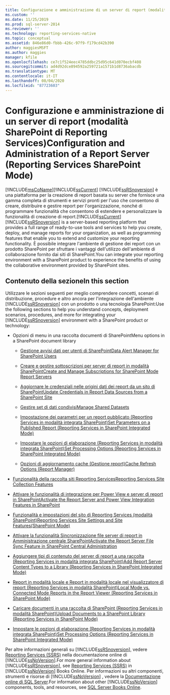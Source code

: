 ```yaml
---
title: Configurazione e amministrazione di un server di report (modalità Reporting Services SharePoint) | Microsoft Docs
ms.custom: ''
ms.date: 11/25/2019
ms.prod: sql-server-2014
ms.reviewer: ''
ms.technology: reporting-services-native
ms.topic: conceptual
ms.assetid: 846e86d0-fbbb-426c-97f9-f179cd42b390
author: maggiesMSFT
ms.author: maggies
manager: kfile
ms.openlocfilehash: ce7c1f524eec4785ddbc25d95c641d070ecbf408
ms.sourcegitcommit: ad4d92dce894592a259721a1571b1d8736abacdb
ms.translationtype: MT
ms.contentlocale: it-IT
ms.lasthandoff: 08/04/2020
ms.locfileid: "87723603"
---
```

# <a name="configuration-and-administration-of-a-report-server-reporting-services-sharepoint-mode"></a><span data-ttu-id="ee135-102">Configurazione e amministrazione di un server di report (modalità SharePoint di Reporting Services)</span><span class="sxs-lookup"><span data-stu-id="ee135-102">Configuration and Administration of a Report Server (Reporting Services SharePoint Mode)</span></span>
  [!INCLUDE[msCoName](../includes/msconame-md.md)]<span data-ttu-id="ee135-103">[!INCLUDE[ssCurrent](../includes/sscurrent-md.md)] [!INCLUDE[ssRSnoversion](../includes/ssrsnoversion-md.md)] è una piattaforma per la creazione di report basata su server che fornisce una gamma completa di strumenti e servizi pronti per l'uso che consentono di creare, distribuire e gestire report per l'organizzazione, nonché di programmare funzionalità che consentono di estendere e personalizzare la funzionalità di creazione di report.</span><span class="sxs-lookup"><span data-stu-id="ee135-103">[!INCLUDE[ssCurrent](../includes/sscurrent-md.md)] [!INCLUDE[ssRSnoversion](../includes/ssrsnoversion-md.md)] is a server-based reporting platform that provides a full range of ready-to-use tools and services to help you create, deploy, and manage reports for your organization, as well as programming features that enable you to extend and customize your reporting functionality.</span></span> <span data-ttu-id="ee135-104">È possibile integrare l'ambiente di gestione dei report con un prodotto SharePoint per sfruttare i vantaggi dell'utilizzo dell'ambiente di collaborazione fornito dai siti di SharePoint.</span><span class="sxs-lookup"><span data-stu-id="ee135-104">You can integrate your reporting environment with a SharePoint product to experience the benefits of using the collaborative environment provided by SharePoint sites.</span></span>  
  
## <a name="in-this-section"></a><span data-ttu-id="ee135-105">Contenuto della sezione</span><span class="sxs-lookup"><span data-stu-id="ee135-105">In this section</span></span>  
 <span data-ttu-id="ee135-106">Utilizzare le sezioni seguenti per meglio comprendere concetti, scenari di distribuzione, procedure e altro ancora per l'integrazione dell'ambiente [!INCLUDE[ssRSnoversion](../includes/ssrsnoversion-md.md)] con un prodotto o una tecnologia SharePoint:</span><span class="sxs-lookup"><span data-stu-id="ee135-106">Use the following sections to help you understand concepts, deployment scenarios, procedures, and more for integrating your [!INCLUDE[ssRSnoversion](../includes/ssrsnoversion-md.md)] environment with a SharePoint product or technology:</span></span>  
  
-   <span data-ttu-id="ee135-107">Opzioni di menu in una raccolta documenti di SharePoint</span><span class="sxs-lookup"><span data-stu-id="ee135-107">Menu options in a SharePoint document library</span></span>  
  
    -   [<span data-ttu-id="ee135-108">Gestione avvisi dati per utenti di SharePoint</span><span class="sxs-lookup"><span data-stu-id="ee135-108">Data Alert Manager for SharePoint Users</span></span>](../../2014/reporting-services/data-alert-manager-for-sharepoint-users.md)  
  
    -   [<span data-ttu-id="ee135-109">Creare e gestire sottoscrizioni per server di report in modalità SharePoint</span><span class="sxs-lookup"><span data-stu-id="ee135-109">Create and Manage Subscriptions for SharePoint Mode Report Servers</span></span>](subscriptions/create-and-manage-subscriptions-for-sharepoint-mode-report-servers.md)  
  
    -   [<span data-ttu-id="ee135-110">Aggiornare le credenziali nelle origini dati dei report da un sito di SharePoint</span><span class="sxs-lookup"><span data-stu-id="ee135-110">Update Credentials in Report Data Sources from a SharePoint Site</span></span>](report-data/update-credentials-in-report-data-sources-from-a-sharepoint-site.md)  
  
    -   [<span data-ttu-id="ee135-111">Gestire set di dati condivisi</span><span class="sxs-lookup"><span data-stu-id="ee135-111">Manage Shared Datasets</span></span>](report-data/manage-shared-datasets.md)  
  
    -   [<span data-ttu-id="ee135-112">Impostazione dei parametri per un report pubblicato &#40;Reporting Services in modalità integrata SharePoint&#41;</span><span class="sxs-lookup"><span data-stu-id="ee135-112">Set Parameters on a Published Report &#40;Reporting Services in SharePoint Integrated Mode&#41;</span></span>](report-design/set-parameters-on-a-published-report-sharepoint-integrated-mode.md)  
  
    -   [<span data-ttu-id="ee135-113">Impostare le opzioni di elaborazione &#40;Reporting Services in modalità integrata SharePoint&#41;</span><span class="sxs-lookup"><span data-stu-id="ee135-113">Set Processing Options &#40;Reporting Services in SharePoint Integrated Mode&#41;</span></span>](../../2014/reporting-services/set-processing-options-reporting-services-in-sharepoint-integrated-mode.md)  
  
    -   [<span data-ttu-id="ee135-114">Opzioni di aggiornamento cache &#40;Gestione report&#41;</span><span class="sxs-lookup"><span data-stu-id="ee135-114">Cache Refresh Options &#40;Report Manager&#41;</span></span>](../../2014/reporting-services/cache-refresh-options-report-manager.md)  
  
-   [<span data-ttu-id="ee135-115">Funzionalità della raccolta siti Reporting Services</span><span class="sxs-lookup"><span data-stu-id="ee135-115">Reporting Services Site Collection Features</span></span>](../../2014/reporting-services/reporting-services-site-collection-features.md)  
  
-   [<span data-ttu-id="ee135-116">Attivare le funzionalità di integrazione per Power View e server di report in SharePoint</span><span class="sxs-lookup"><span data-stu-id="ee135-116">Activate the Report Server and Power View Integration Features in SharePoint</span></span>](activate-the-report-server-and-power-view-integration-features-in-sharepoint.md)  
  
-   [<span data-ttu-id="ee135-117">Funzionalità e impostazioni del sito di Reporting Services &#40;modalità SharePoint&#41;</span><span class="sxs-lookup"><span data-stu-id="ee135-117">Reporting Services Site Settings and Site Features&#40;SharePoint Mode&#41;</span></span>](../../2014/reporting-services/reporting-services-site-settings-and-site-features-sharepoint-mode.md)  
  
-   [<span data-ttu-id="ee135-118">Attivare la funzionalità Sincronizzazione file server di report in Amministrazione centrale SharePoint</span><span class="sxs-lookup"><span data-stu-id="ee135-118">Activate the Report Server File Sync Feature in SharePoint Central Administration</span></span>](../../2014/reporting-services/activate-report-server-file-sync-feature-sharepoint-central-administration.md)  
  
-   [<span data-ttu-id="ee135-119">Aggiungere tipi di contenuto del server di report a una raccolta &#40;Reporting Services in modalità integrata SharePoint&#41;</span><span class="sxs-lookup"><span data-stu-id="ee135-119">Add Report Server Content Types to a Library &#40;Reporting Services in SharePoint Integrated Mode&#41;</span></span>](../../2014/reporting-services/add-reporting-services-content-types-to-a-sharepoint-library.md)  
  
-   [<span data-ttu-id="ee135-120">Report in modalità locale e Report in modalità locale nel visualizzatore di report &#40;Reporting Services in modalità SharePoint&#41;</span><span class="sxs-lookup"><span data-stu-id="ee135-120">Local Mode vs. Connected Mode Reports in the Report Viewer &#40;Reporting Services in SharePoint Mode&#41;</span></span>](../../2014/reporting-services/local-vs-connected-mode-report-viewer-reporting-services-sharepoint-mode.md)  
  
-   [<span data-ttu-id="ee135-121">Caricare documenti in una raccolta di SharePoint &#40;Reporting Services in modalità SharePoint&#41;</span><span class="sxs-lookup"><span data-stu-id="ee135-121">Upload Documents to a SharePoint Library &#40;Reporting Services in SharePoint Mode&#41;</span></span>](../../2014/reporting-services/upload-documents-to-a-sharepoint-library-reporting-services-in-sharepoint-mode.md)  
  
-   [<span data-ttu-id="ee135-122">Impostare le opzioni di elaborazione &#40;Reporting Services in modalità integrata SharePoint&#41;</span><span class="sxs-lookup"><span data-stu-id="ee135-122">Set Processing Options &#40;Reporting Services in SharePoint Integrated Mode&#41;</span></span>](../../2014/reporting-services/set-processing-options-reporting-services-in-sharepoint-integrated-mode.md)  
  
 <span data-ttu-id="ee135-123">Per altre informazioni generali su [!INCLUDE[ssRSnoversion](../includes/ssrsnoversion-md.md)], vedere [Reporting Services &#40;SSRS&#41;](create-deploy-and-manage-mobile-and-paginated-reports.md) nella documentazione online di [!INCLUDE[ssNoVersion](../includes/ssnoversion-md.md)].</span><span class="sxs-lookup"><span data-stu-id="ee135-123">For more general information about [!INCLUDE[ssRSnoversion](../includes/ssrsnoversion-md.md)], see [Reporting Services &#40;SSRS&#41;](create-deploy-and-manage-mobile-and-paginated-reports.md) in [!INCLUDE[ssNoVersion](../includes/ssnoversion-md.md)] Books Online.</span></span> <span data-ttu-id="ee135-124">Per informazioni su altri componenti, strumenti e risorse di [!INCLUDE[ssNoVersion](../includes/ssnoversion-md.md)] , vedere la [Documentazione online di SQL Server](../index.yml).</span><span class="sxs-lookup"><span data-stu-id="ee135-124">For information about other [!INCLUDE[ssNoVersion](../includes/ssnoversion-md.md)] components, tools, and resources, see [SQL Server Books Online](../index.yml).</span></span>  
  
  
